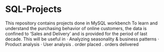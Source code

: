 # SQL-Projects
This repository contains projects done in MySQL workbench To learn and understand the purchasing behavior of online customers,
the data is confined to ‘Sales and Delivery’ and is provided for the period of last decade. This will be useful in ·
Analyzing seasonality & business patterns · Product analysis · User analysis . order placed . orders delivered
